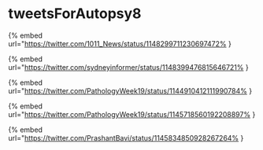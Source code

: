 # tweetsForAutopsy8

{% embed url="https://twitter.com/1011_News/status/1148299711230697472% }

{% embed url="https://twitter.com/sydneyinformer/status/1148399476815646721% }

{% embed url="https://twitter.com/PathologyWeek19/status/1144910412111990784% }

{% embed url="https://twitter.com/PathologyWeek19/status/1145718560192208897% }

{% embed url="https://twitter.com/PrashantBavi/status/1145834850928267264% }

